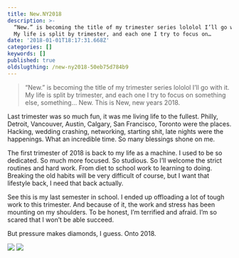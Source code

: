 ```yaml
---
title: New.NY2018
description: >-
  “New.” is becoming the title of my trimester series lololol I’ll go with it.
  My life is split by trimester, and each one I try to focus on…
date: '2018-01-01T18:17:31.668Z'
categories: []
keywords: []
published: true
oldslugthing: /new-ny2018-50eb75d784b9
---
```


> “New.” is becoming the title of my trimester series lololol I’ll go with it. My life is split by trimester, and each one I try to focus on something else, something… New. This is New, new years 2018.

Last trimester was so much fun, it was me living life to the fullest. Philly, Detroit, Vancouver, Austin, Calgary, San Francisco, Toronto were the places. Hacking, wedding crashing, networking, starting shit, late nights were the happenings. What an incredible time. So many blessings shone on me.

The first trimester of 2018 is back to my life as a machine. I used to be so dedicated. So much more focused. So studious. So I’ll welcome the strict routines and hard work. From diet to school work to learning to doing. Breaking the old habits will be very difficult of course, but I want that lifestyle back, I need that back actually.

See this is my last semester in school. I ended up offloading a lot of tough work to this trimester. And because of it, the work and stress has been mounting on my shoulders. To be honest, I’m terrified and afraid. I’m so scared that I won’t be able succeed.

But pressure makes diamonds, I guess. Onto 2018.

![](https://cdn-images-1.medium.com/max/800/1*BTjroK9BGunSsAKGAzolnA.png)
![](https://cdn-images-1.medium.com/max/800/1*3_pVQ9n_GCOr21L_hhVuJQ.png)